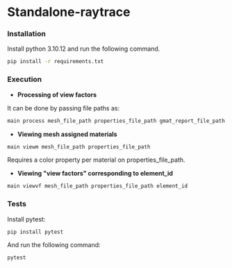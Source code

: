 # Standalone-raytrace

### Installation

Install python 3.10.12 and run the following command.

```sh
pip install -r requirements.txt
```

### Execution

- **Processing of view factors**

It can be done by passing file paths as:

```sh
main process mesh_file_path properties_file_path gmat_report_file_path gmat_eclipse_file_path view_factors_file_path
```

- **Viewing mesh assigned materials**

```sh
main viewm mesh_file_path properties_file_path
```

Requires a color property per material on properties_file_path.

- **Viewing "view factors" corresponding to element_id**

```sh
main viewvf mesh_file_path properties_file_path element_id
```

### Tests

Install pytest:

```sh
pip install pytest
```

And run the following command:

```sh
pytest
```
